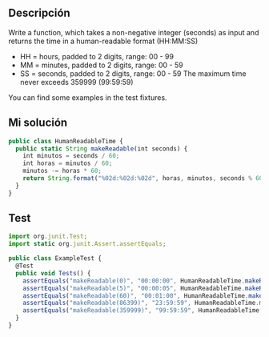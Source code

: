 ## Descripción
Write a function, which takes a non-negative integer (seconds) as input and returns the time in a human-readable format (HH:MM:SS)

* HH = hours, padded to 2 digits, range: 00 - 99
* MM = minutes, padded to 2 digits, range: 00 - 59
* SS = seconds, padded to 2 digits, range: 00 - 59
The maximum time never exceeds 359999 (99:59:59)

You can find some examples in the test fixtures.
## Mi solución

```js
public class HumanReadableTime {
  public static String makeReadable(int seconds) {
    int minutos = seconds / 60;
    int horas = minutos / 60;
    minutos -= horas * 60;
    return String.format("%02d:%02d:%02d", horas, minutos, seconds % 60);
  }
}
```

## Test


```js
import org.junit.Test;
import static org.junit.Assert.assertEquals;

public class ExampleTest {
  @Test
  public void Tests() {
    assertEquals("makeReadable(0)", "00:00:00", HumanReadableTime.makeReadable(0));
    assertEquals("makeReadable(5)", "00:00:05", HumanReadableTime.makeReadable(5));
    assertEquals("makeReadable(60)", "00:01:00", HumanReadableTime.makeReadable(60));
    assertEquals("makeReadable(86399)", "23:59:59", HumanReadableTime.makeReadable(86399));
    assertEquals("makeReadable(359999)", "99:59:59", HumanReadableTime.makeReadable(359999));
  }
}
```
